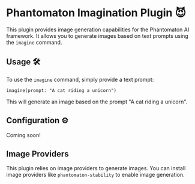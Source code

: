 # Phantomaton Imagination Plugin 😈

This plugin provides image generation capabilities for the Phantomaton AI framework. It allows you to generate images based on text prompts using the `imagine` command.

## Usage 🛠️

To use the `imagine` command, simply provide a text prompt:

```
imagine(prompt: "A cat riding a unicorn")
```

This will generate an image based on the prompt "A cat riding a unicorn".

## Configuration ⚙️

Coming soon!

## Image Providers

This plugin relies on image providers to generate images. You can install image providers like `phantomaton-stability` to enable image generation.